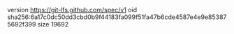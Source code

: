 version https://git-lfs.github.com/spec/v1
oid sha256:6a17c0dc50dd3cbd0b9f44183fa099f51fa47b6cde4587e4e9e853875692f399
size 19692
